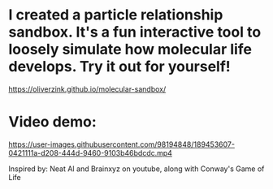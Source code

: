 # I created a particle relationship sandbox. It's a fun interactive tool to loosely simulate how molecular life develops. Try it out for yourself!
https://oliverzink.github.io/molecular-sandbox/
# Video demo:
https://user-images.githubusercontent.com/98194848/189453607-0421111a-d208-444d-9460-9103b46bdcdc.mp4

Inspired by:
Neat AI and Brainxyz on youtube, along with Conway's Game of Life

